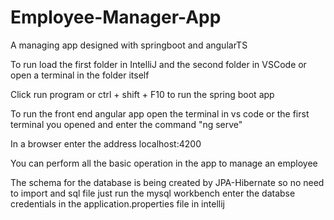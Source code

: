 # Employee-Manager-App
A managing app designed with springboot and angularTS

To run load the first folder in IntelliJ
and the second folder in VSCode or open a terminal in the folder itself

Click run program or ctrl + shift + F10 to run the spring boot app

To run the front end angular app open the terminal in vs code or the first terminal you opened and 
enter the command "ng serve" 

In a browser enter the address localhost:4200

You can perform all the basic operation in the app to manage an employee

The schema for the database is being created by JPA-Hibernate so no need to import and sql file
just run the mysql workbench enter the databse credentials in the application.properties file in
intellij

